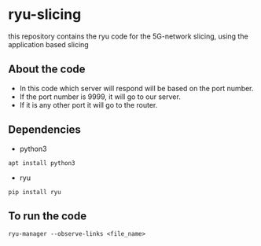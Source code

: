 # ryu-slicing
this repository contains the ryu code for the 5G-network slicing, using the application based slicing


## About the code
- In this code which server will respond will be based on the port number.
- If the port number is 9999, it will go to our server.
- If it is any other port it will go to the router.


## Dependencies
* python3
```
apt install python3
```
* ryu
```
pip install ryu
```

## To run the code
```
ryu-manager --observe-links <file_name>
```
